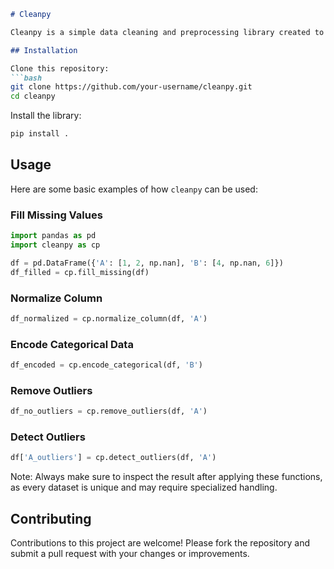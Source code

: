 
```markdown
# Cleanpy

Cleanpy is a simple data cleaning and preprocessing library created to assist data engineers and data scientists in preparing their data for analysis and machine learning. It includes basic functionality for filling missing values, normalizing data, encoding categorical variables, and handling outliers.

## Installation

Clone this repository:
```bash
git clone https://github.com/your-username/cleanpy.git
cd cleanpy
```

Install the library:
```bash
pip install .
```

## Usage

Here are some basic examples of how `cleanpy` can be used:

### Fill Missing Values
```python
import pandas as pd
import cleanpy as cp

df = pd.DataFrame({'A': [1, 2, np.nan], 'B': [4, np.nan, 6]})
df_filled = cp.fill_missing(df)
```

### Normalize Column
```python
df_normalized = cp.normalize_column(df, 'A')
```

### Encode Categorical Data
```python
df_encoded = cp.encode_categorical(df, 'B')
```

### Remove Outliers
```python
df_no_outliers = cp.remove_outliers(df, 'A')
```

### Detect Outliers
```python
df['A_outliers'] = cp.detect_outliers(df, 'A')
```

Note: Always make sure to inspect the result after applying these functions, as every dataset is unique and may require specialized handling.

## Contributing

Contributions to this project are welcome! Please fork the repository and submit a pull request with your changes or improvements.

```
